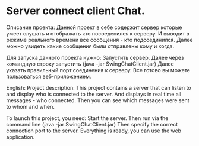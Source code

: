 # Server connect client Chat. 
Описание проекта:
Данной проект в себе содержит сервер которые умеет слушать и отображать кто посоеденился к серверу. 
И выводит в режиме реального времени все сообщения - кто подсоединился.
Далее можно увидеть какие сообщения были отправлены кому и когда. 

Для запуска данного проекта нужно: 
Запустить сервер. 
Далее через командную строку запустить (java -jar SwingChatClient.jar)
Далее указать правильный порт соединения к серверу. 
Все готово вы можете пользоваться веб-приложением.

English:
Project description:
This project contains a server that can listen to and display who is connected to the server. 
And displays in real time all messages - who connected.
Then you can see which messages were sent to whom and when. 

To launch this project, you need: 
Start the server. 
Then run via the command line (java -jar SwingChatClient.jar)
Then specify the correct connection port to the server. 
Everything is ready, you can use the web application.
